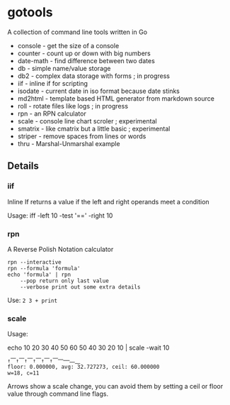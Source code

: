 # gotools
A collection of command line tools written in Go

* console - get the size of a console
* counter - count up or down with big numbers
* date-math - find difference between two dates
* db - simple name/value storage
* db2 - complex data storage with forms ; in progress
* iif - inline if for scripting
* isodate - current date in iso format because date stinks
* md2html - template based HTML generator from markdown source
* roll - rotate files like logs ; in progress
* rpn - an RPN calculator
* scale - console line chart scroler ; experimental
* smatrix - like cmatrix but a little basic ; experimental
* striper - remove spaces from lines or words
* thru - Marshal-Unmarshal example

## Details ##

### iif ###
Inline If
returns a value if the left and right operands meet a condition

Usage:
    iff -left 10 -test '==' -right 10    

### rpn ###
A Reverse Polish Notation calculator

    rpn --interactive
    rpn --formula 'formula'
    echo 'formula' | rpn
        --pop return only last value
        --verbose print out some extra details

Use: `2 3 + print`

### scale ###

Usage:

echo 10 20 30 40 50 60 50 40 30 20 10 | scale -wait 10

    ↑⎺↑⎺↑⎺↑⎺↑⎺↑⎺⎻──⎼⎽
    floor: 0.000000, avg: 32.727273, ceil: 60.000000
    w=18, c=11

Arrows show a scale change, you can avoid them by setting a ceil or floor value through command line flags.

